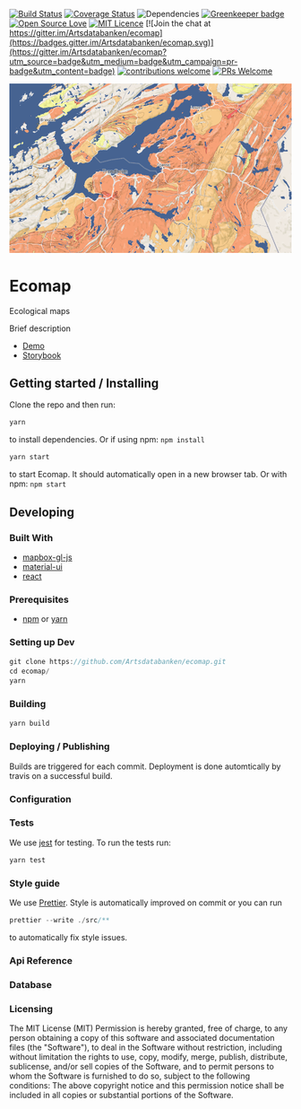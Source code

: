 [![Build Status](https://travis-ci.org/Artsdatabanken/ecomap.svg?branch=master)](https://travis-ci.org/Artsdatabanken/ecomap) [![Coverage Status](https://coveralls.io/repos/github/Artsdatabanken/ecomap/badge.svg?branch=master)](https://coveralls.io/github/Artsdatabanken/ecomap?branch=master)
![Dependencies](https://david-dm.org/artsdatabanken/ecomap.svg)
[![Greenkeeper badge](https://badges.greenkeeper.io/Artsdatabanken/ecomap.svg)](https://greenkeeper.io/)
[![Open Source Love](https://badges.frapsoft.com/os/v2/open-source.svg?v=103)](https://github.com/ellerbrock/open-source-badges/)
[![MIT Licence](https://badges.frapsoft.com/os/mit/mit.svg?v=103)](https://opensource.org/licenses/mit-license.php)
[![Join the chat at https://gitter.im/Artsdatabanken/ecomap](https://badges.gitter.im/Artsdatabanken/ecomap.svg)](https://gitter.im/Artsdatabanken/ecomap?utm_source=badge&utm_medium=badge&utm_campaign=pr-badge&utm_content=badge)
[![contributions welcome](https://camo.githubusercontent.com/926d8ca67df15de5bd1abac234c0603d94f66c00/68747470733a2f2f696d672e736869656c64732e696f2f62616467652f636f6e747269627574696f6e732d77656c636f6d652d627269676874677265656e2e7376673f7374796c653d666c6174)](https://github.com/Artsdatabanken/ecomap/issues)
[![PRs Welcome](https://img.shields.io/badge/PRs-welcome-brightgreen.svg)](CONTRIBUTING.md#pull-requests)

[![Screenshot](doc/screenshot.png "Ecomap screenshot")](http://outgoing-front.surge.sh/)

# Ecomap
Ecological maps

Brief description

* [Demo](http://outgoing-front.surge.sh/)
* [Storybook](http://outgoing-front.surge.sh/storybook)

## Getting started / Installing

Clone the repo and then run:

```javascript
yarn
```

to install dependencies.  Or if using npm: `npm install`

```javascript
yarn start
```

to start Ecomap.  It should automatically open in a new browser tab.  Or with npm: `npm start`

## Developing
### Built With

 * [mapbox-gl-js](https://github.com/mapbox/mapbox-gl-js)
 * [material-ui](https://github.com/callemall/material-ui)
 * [react](https://github.com/facebook/react)

### Prerequisites

 * [npm](https://nodejs.org/en/download/) or [yarn](https://yarnpkg.com/en/)

### Setting up Dev

```javascript
git clone https://github.com/Artsdatabanken/ecomap.git
cd ecomap/
yarn
```

### Building
```javascript
yarn build
```
### Deploying / Publishing

Builds are triggered for each commit.  Deployment is done automtically by travis on a successful build.

### Configuration

### Tests

We use [jest](https://facebook.github.io/jest/) for testing.  To run the tests run:

```javascript
yarn test
```
### Style guide

We use [Prettier](https://github.com/prettier/prettier). Style is automatically improved on commit or you can run

```javascript
prettier --write ./src/**
```

to automatically fix style issues.

### Api Reference

### Database

### Licensing

The MIT License (MIT)
Permission is hereby granted, free of charge, to any person obtaining a copy of this software and associated documentation files (the "Software"), to deal in the Software without restriction, including without limitation the rights to use, copy, modify, merge, publish, distribute, sublicense, and/or sell copies of the Software, and to permit persons to whom the Software is furnished to do so, subject to the following conditions:
The above copyright notice and this permission notice shall be included in all copies or substantial portions of the Software.
